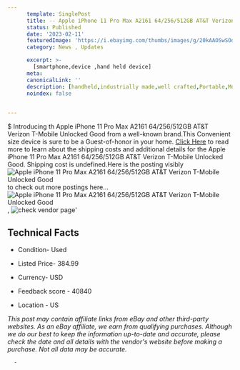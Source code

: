 ```yaml
---
      template: SinglePost
      title: -- Apple iPhone 11 Pro Max A2161 64/256/512GB AT&T Verizon T-Mobile Unlocked Good
      status: Published
      date: '2023-02-11'
      featuredImage: 'https://i.ebayimg.com/thumbs/images/g/20kAAOSwSOdivf9r/s-l225.jpg'
      category: News , Updates

      excerpt: >-
        [smartphone,device ,hand held device]
      meta:
      canonicalLink: ''
      description: [handheld,industrially made,well crafted,Portable,Mobile,Compact,Convenient,Lightweight,Maneuverable,Man-portable,Miniature,Carriable,Hand-held,Light,Holdable,Transportable,Mobile device,Pocket-sized,On-the-go,Wireless,Cordless,Compact size,Convenient size, smartphone,device ,hand held device]
      noindex: false
      

---
```

$
      Introducing th Apple iPhone 11 Pro Max A2161 64/256/512GB AT&T Verizon T-Mobile Unlocked Good from a well-known brand.This Convenient size device  is sure to be a Guest-of-honor in your home. [Click Here](https://www.ebay.com/itm/265283358779?hash=item3dc41ed03b%3Ag%3A20kAAOSwSOdivf9r&mkevt=1&mkcid=1&mkrid=711-53200-19255-0&campid=%253CePNCampaignId%253E&customid=%253CreferenceId%253E&toolid=10049) to read more to learn about the shipping costs and additional details for the Apple iPhone 11 Pro Max A2161 64/256/512GB AT&T Verizon T-Mobile Unlocked Good. Shipping cost is undefined.Here is the posting visibly ![Apple iPhone 11 Pro Max A2161 64/256/512GB AT&T Verizon T-Mobile Unlocked Good](https://i.ebayimg.com/thumbs/images/g/20kAAOSwSOdivf9r/s-l225.jpg) to check out more postings here... ![Apple iPhone 11 Pro Max A2161 64/256/512GB AT&T Verizon T-Mobile Unlocked Good](https://i.ebayimg.com/images/g/20kAAOSwSOdivf9r/s-l1600.jpg), ![check vendor page](https://origin-galleryplus.ebayimg.com/ws/web/265283358779_2_0_1/225x225.jpg,https://origin-galleryplus.ebayimg.com/ws/web/265283358779_3_0_1/225x225.jpg,https://origin-galleryplus.ebayimg.com/ws/web/265283358779_4_0_1/225x225.jpg,https://origin-galleryplus.ebayimg.com/ws/web/265283358779_5_0_1/225x225.jpg,https://origin-galleryplus.ebayimg.com/ws/web/265283358779_6_0_1/225x225.jpg,https://origin-galleryplus.ebayimg.com/ws/web/265283358779_7_0_1/225x225.jpg,https://origin-galleryplus.ebayimg.com/ws/web/265283358779_8_0_1/225x225.jpg)'

      

 ## Technical Facts 



     
      

 - Condition- Used 


      

 - Listed Price- 384.99 


      

 - Currency- USD 


      

 - Feedback score - 40840 


      

 - Location - US 


      
      

 *_This post may contain affiliate links from eBay and other third-party websites. As an eBay affiliate, we earn from qualifying purchases. Although we do our best to keep the information up-to-date and accurate, please check the date and all details with the vendor's website before making a purchase. Not all data may be accurate._*




      -
